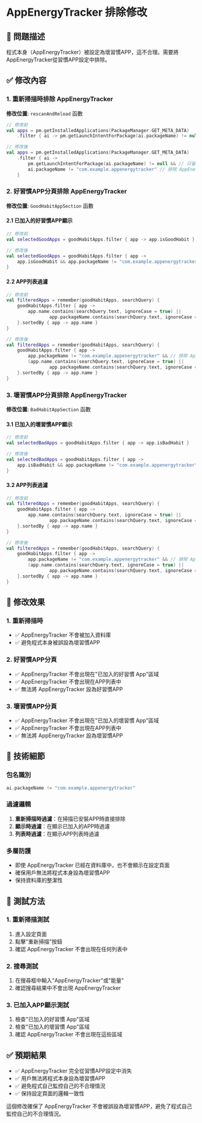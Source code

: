 # AppEnergyTracker 排除修改

## 🎯 問題描述

程式本身（AppEnergyTracker）被設定為壞習慣APP，這不合理。需要將AppEnergyTracker從習慣APP設定中排除。

## ✅ 修改內容

### 1. 重新掃描時排除 AppEnergyTracker

**修改位置**: `rescanAndReload` 函數
```kotlin
// 修改前
val apps = pm.getInstalledApplications(PackageManager.GET_META_DATA)
    .filter { ai -> pm.getLaunchIntentForPackage(ai.packageName) != null }

// 修改後
val apps = pm.getInstalledApplications(PackageManager.GET_META_DATA)
    .filter { ai -> 
        pm.getLaunchIntentForPackage(ai.packageName) != null && // 只留可啟動
        ai.packageName != "com.example.appenergytracker" // 排除 AppEnergyTracker 本身
    }
```

### 2. 好習慣APP分頁排除 AppEnergyTracker

**修改位置**: `GoodHabitAppSection` 函數

#### 2.1 已加入的好習慣APP顯示
```kotlin
// 修改前
val selectedGoodApps = goodHabitApps.filter { app -> app.isGoodHabit }

// 修改後
val selectedGoodApps = goodHabitApps.filter { app -> 
    app.isGoodHabit && app.packageName != "com.example.appenergytracker" 
}
```

#### 2.2 APP列表過濾
```kotlin
// 修改前
val filteredApps = remember(goodHabitApps, searchQuery) {
    goodHabitApps.filter { app ->
        app.name.contains(searchQuery.text, ignoreCase = true) ||
                app.packageName.contains(searchQuery.text, ignoreCase = true)
    }.sortedBy { app -> app.name }
}

// 修改後
val filteredApps = remember(goodHabitApps, searchQuery) {
    goodHabitApps.filter { app ->
        app.packageName != "com.example.appenergytracker" && // 排除 AppEnergyTracker
        (app.name.contains(searchQuery.text, ignoreCase = true) ||
                app.packageName.contains(searchQuery.text, ignoreCase = true))
    }.sortedBy { app -> app.name }
}
```

### 3. 壞習慣APP分頁排除 AppEnergyTracker

**修改位置**: `BadHabitAppSection` 函數

#### 3.1 已加入的壞習慣APP顯示
```kotlin
// 修改前
val selectedBadApps = goodHabitApps.filter { app -> app.isBadHabit }

// 修改後
val selectedBadApps = goodHabitApps.filter { app -> 
    app.isBadHabit && app.packageName != "com.example.appenergytracker" 
}
```

#### 3.2 APP列表過濾
```kotlin
// 修改前
val filteredApps = remember(goodHabitApps, searchQuery) {
    goodHabitApps.filter { app ->
        app.name.contains(searchQuery.text, ignoreCase = true) ||
                app.packageName.contains(searchQuery.text, ignoreCase = true)
    }.sortedBy { app -> app.name }
}

// 修改後
val filteredApps = remember(goodHabitApps, searchQuery) {
    goodHabitApps.filter { app ->
        app.packageName != "com.example.appenergytracker" && // 排除 AppEnergyTracker
        (app.name.contains(searchQuery.text, ignoreCase = true) ||
                app.packageName.contains(searchQuery.text, ignoreCase = true))
    }.sortedBy { app -> app.name }
}
```

## 🎯 修改效果

### 1. 重新掃描時
- ✅ AppEnergyTracker 不會被加入資料庫
- ✅ 避免程式本身被誤設為壞習慣APP

### 2. 好習慣APP分頁
- ✅ AppEnergyTracker 不會出現在"已加入的好習慣 App"區域
- ✅ AppEnergyTracker 不會出現在APP列表中
- ✅ 無法將 AppEnergyTracker 設為好習慣APP

### 3. 壞習慣APP分頁
- ✅ AppEnergyTracker 不會出現在"已加入的壞習慣 App"區域
- ✅ AppEnergyTracker 不會出現在APP列表中
- ✅ 無法將 AppEnergyTracker 設為壞習慣APP

## 🔧 技術細節

### 包名識別
```kotlin
ai.packageName != "com.example.appenergytracker"
```

### 過濾邏輯
1. **重新掃描時過濾**：在掃描已安裝APP時直接排除
2. **顯示時過濾**：在顯示已加入的APP時過濾
3. **列表時過濾**：在顯示APP列表時過濾

### 多層防護
- 即使 AppEnergyTracker 已經在資料庫中，也不會顯示在設定頁面
- 確保用戶無法將程式本身設為壞習慣APP
- 保持資料庫的整潔性

## 📱 測試方法

### 1. 重新掃描測試
1. 進入設定頁面
2. 點擊"重新掃描"按鈕
3. 確認 AppEnergyTracker 不會出現在任何列表中

### 2. 搜尋測試
1. 在搜尋框中輸入"AppEnergyTracker"或"能量"
2. 確認搜尋結果中不會出現 AppEnergyTracker

### 3. 已加入APP顯示測試
1. 檢查"已加入的好習慣 App"區域
2. 檢查"已加入的壞習慣 App"區域
3. 確認 AppEnergyTracker 不會出現在這些區域

## ✅ 預期結果

- ✅ AppEnergyTracker 完全從習慣APP設定中消失
- ✅ 用戶無法將程式本身設為壞習慣APP
- ✅ 避免程式自己監控自己的不合理情況
- ✅ 保持設定頁面的邏輯一致性

這個修改確保了 AppEnergyTracker 不會被誤設為壞習慣APP，避免了程式自己監控自己的不合理情況。
